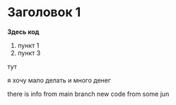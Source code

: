 # Заголовок 1

**Здесь код**

1. пункт 1
2. пункт 3

тут

я хочу мало делать и много денег

there is info from main branch
new code from some jun
